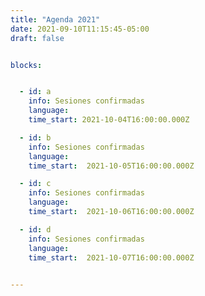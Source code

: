```yaml
---
title: "Agenda 2021"
date: 2021-09-10T11:15:45-05:00
draft: false


blocks: 


  - id: a
    info: Sesiones confirmadas
    language: 
    time_start: 2021-10-04T16:00:00.000Z

  - id: b
    info: Sesiones confirmadas
    language: 
    time_start:  2021-10-05T16:00:00.000Z

  - id: c
    info: Sesiones confirmadas
    language: 
    time_start:  2021-10-06T16:00:00.000Z

  - id: d
    info: Sesiones confirmadas
    language: 
    time_start:  2021-10-07T16:00:00.000Z

 
---
```




	
